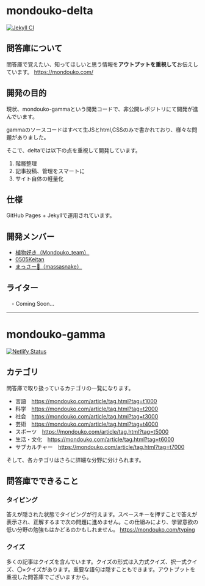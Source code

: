 # mondouko-delta

[![Jekyll CI](https://github.com/mondouko/mondouko-delta/actions/workflows/jekyll.yml/badge.svg)](https://github.com/mondouko/mondouko-delta/actions/workflows/jekyll.yml)

## 問答庫について
問答庫で覚えたい、知ってほしいと思う情報を**アウトプットを重視して**お伝えしています。
<https://mondouko.com/>

## 開発の目的

現状、mondouko-gammaという開発コードで、非公開レポジトリにて開発が進んでいます。

gammaのソースコードはすべて生JSとhtml,CSSのみで書かれており、様々な問題がありました。

そこで、deltaでは以下の点を重視して開発しています。

1. 階層整理
1. 記事投稿、管理をスマートに
1. サイト自体の軽量化 

## 仕様
GitHub Pages + Jekyllで運用されています。

## 開発メンバー
  - [植物好き（Mondouko_team）](https://github.com/mondoukoteam)
  - [0505Keitan](https://github.com/0505keitan)
  - [まっさー🐍（massasnake）](https://github.com/massasnake)

## ライター
　- Coming Soon...

---

# mondouko-gamma

[![Netlify Status](https://api.netlify.com/api/v1/badges/db5af307-3f81-4653-a6c2-8045bfdb7da2/deploy-status)](https://app.netlify.com/sites/mondouko-gamma/deploys)



## カテゴリ
問答庫で取り扱っているカテゴリの一覧になります。

* 言語　<https://mondouko.com/article/tag.html?tag=t1000>
* 科学　<https://mondouko.com/article/tag.html?tag=t2000>
* 社会　<https://mondouko.com/article/tag.html?tag=t3000>
* 芸術　<https://mondouko.com/article/tag.html?tag=t4000>
* スポーツ　<https://mondouko.com/article/tag.html?tag=t5000>
* 生活・文化　<https://mondouko.com/article/tag.html?tag=t6000>
* サブカルチャー　<https://mondouko.com/article/tag.html?tag=t7000>

そして、各カテゴリはさらに詳細な分野に分けられます。

## 問答庫でできること
### タイピング
答えが隠された状態でタイピングが行えます。スペースキーを押すことで答えが表示され、正解するまで次の問題に進めません。この仕組みにより、学習意欲の低い分野の勉強もはかどるのかもしれません。
<https://mondouko.com/typing>

### クイズ
多くの記事はクイズを含んでいます。クイズの形式は入力式クイズ、択一式クイズ、〇×クイズがあります。重要な語句は隠すこともできます。アウトプットを重視した問答庫でございますから。

